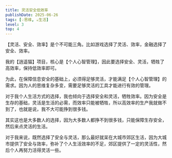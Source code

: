 ```yaml
---
title: 灵活安全低效率
publishDate: 2025-06-26
tags: [💡思维, ☕生活]
level: 3
top: 4
---
```


【灵活、安全、效率】是个不可能三角。比如游戏选择了灵活、效率，金融选择了安全、效率。

我的【逍遥猫】项目，核心是【个人心智管理】，因此要选择安全、灵活，牺牲了高效率，保持低效率即可。

为此，在保障信息安全的基础上，必须得足够灵活，才能满足【个人心智管理】的需求。因为人的思维复杂多变，需要足够灵活的工具才能进行有效的管理。

对于我个人生活方式的选择，我也倾向于选择安全和灵活，牺牲效率。因为安全是生存的基础，灵活是生活的必需，而效率只能被牺牲，所以高效率的生产我就做不到了，也就是说，我不大可能挣到很多钱。

其实这也是大多数人的选择，因为大多数人都挣不到很多钱，只能保障生存安全，然后来点灵活的生活。

对于我来说，既然选择了安全与灵活，那么最好就呆在大城市郊区生活，因为大城市提供了安全与效率，弥补了个人生活效率的不足，郊区提供了一定的灵活性，然后个人再努力活得灵活一些。
